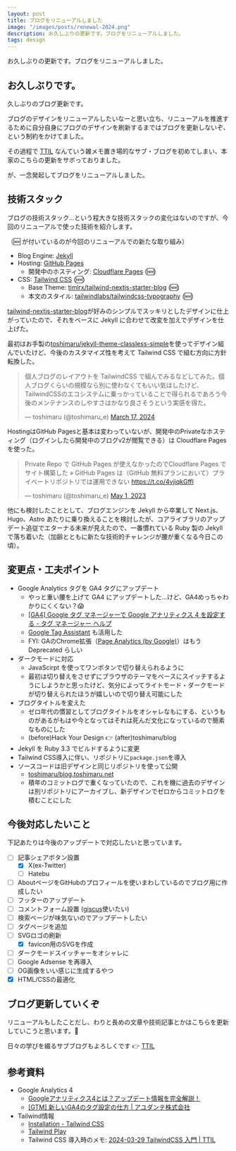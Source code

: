 ```yaml
---
layout: post
title: ブログをリニューアルしました
image: "/images/posts/renewal-2024.png"
description: お久しぶりの更新です。ブログをリニューアルしました。
tags: design
---
```


お久しぶりの更新です。ブログをリニューアルしました。

## お久しぶりです。

久しぶりのブログ更新です。

ブログのデザインをリニューアルしたいなーと思い立ち、リニューアルを推進するために自分自身にブログのデザインを刷新するまではブログを更新しないぞ、という制約をかけてました。

その過程で [TTIL](https://til.toshimaru.net/) なんていう雑メモ置き場的なサブ・ブログを初めてしまい、本家のこちらの更新をサボっておりました。

が、一念発起してブログをリニューアルしました。

## 技術スタック

ブログの技術スタック...という程大きな技術スタックの変化はないのですが、今回のリニューアルで使った技術を紹介します。

（🆕 が付いているのが今回のリニューアルでの新たな取り組み）

* Blog Engine: [Jekyll](https://jekyllrb.com/)
* Hosting: [GitHub Pages](https://pages.github.com/)
  * 開発中のホスティング: [Cloudflare Pages](https://pages.cloudflare.com/) (🆕)
* CSS: [Tailwind CSS](https://tailwindcss.com/) (🆕)
  * Base Theme: [timlrx/tailwind-nextjs-starter-blog](https://github.com/timlrx/tailwind-nextjs-starter-blog) (🆕)
  * 本文のスタイル: [tailwindlabs/tailwindcss-typography](https://github.com/tailwindlabs/tailwindcss-typography) (🆕)

[tailwind-nextjs-starter-blog](https://github.com/timlrx/tailwind-nextjs-starter-blog)が好みのシンプルでスッキリとしたデザインに仕上がっていたので、それをベースに Jekyll に合わせて改変を加えでデザインを仕上げた。

最初はお手製の[toshimaru/jekyll-theme-classless-simple](https://github.com/toshimaru/jekyll-theme-classless-simple)を使ってデザイン組んでいたけど、今後のカスタマイズ性を考えて Tailwind CSS で組む方向に方針転換した。

<blockquote class="twitter-tweet"><p lang="ja" dir="ltr">個人ブログのレイアウトを TailwindCSS で組んでみるなどしてみた。個人ブログくらいの規模なら別に使わなくてもいい気はしたけど、 TailwindCSSのエコシステムに乗っかっていることで得られるであろう今後のメンテナンスのしやすさはかなり良さそうという実感を得た。</p>&mdash; toshimaru (@toshimaru_e) <a href="https://twitter.com/toshimaru_e/status/1769237011154747452?ref_src=twsrc%5Etfw">March 17, 2024</a></blockquote> <script async src="https://platform.twitter.com/widgets.js" charset="utf-8"></script>

HostingはGitHub Pagesと基本は変わっていないが、開発中のPrivateなホスティング（ログインしたら開発中のブログv2が閲覧できる）は Cloudflare Pages を使った。

<blockquote class="twitter-tweet"><p lang="ja" dir="ltr">Private Repo で GitHub Pages が使えなかったのでCloudflare Pages でサイト構築した » GitHub Pages は（GitHub 無料プランにおいて）プライベートリポジトリでは運用できない <a href="https://t.co/4vjiqkGffl">https://t.co/4vjiqkGffl</a></p>&mdash; toshimaru (@toshimaru_e) <a href="https://twitter.com/toshimaru_e/status/1652841524881936385?ref_src=twsrc%5Etfw">May 1, 2023</a></blockquote>

他にも検討したこととして、ブログエンジンを Jekyll から卒業して Next.js、Hugo、Astro あたりに乗り換えることを検討したが、コアライブラリのアップデート追従でエターナる未来が見えたので、一番慣れている Ruby 製の Jekyll で落ち着いた（加齢とともに新たな技術的チャレンジが腰が重くなる今日この頃）。

## 変更点・工夫ポイント

* Google Analytics タグを GA4 タグにアップデート
  * やっと重い腰を上げて GA4 にアップデートした...けど、GA4めっちゃわかりにくくない？😱
  * [\[GA4\] Google タグ マネージャーで Google アナリティクス 4 を設定する - タグ マネージャー ヘルプ](https://support.google.com/tagmanager/answer/9442095?hl=ja)
  * [Google Tag Assistant](https://tagassistant.google.com/) も活用した
  * FYI: GAのChrome拡張（[Page Analytics (by Google)](https://chromewebstore.google.com/detail/page-analytics-by-google/fnbdnhhicmebfgdgglcdacdapkcihcoh)）はもう Deprecated らしい
* ダークモードに対応
  * JavaScirpt を使ってワンボタンで切り替えられるように
  * 最初は切り替えをさせずにブラウザのテーマをベースにスイッチするようにしようかと思ったけど、気分によってライトモード・ダークモードが切り替えられたほうが嬉しいので切り替え可能にした
* ブログタイトルを変えた
  * ゼロ年代の慣習としてブログタイトルをオシャレなもにする、というものがあるがもはや今となってはそれは死んだ文化になっているので簡素なものにした
  * (before)Hack Your Design 👉 (after)toshimaru/blog
* Jekyll を Ruby 3.3 でビルドするように変更
* Tailwind CSS導入に伴い、リポジトリに`package.json`を導入
* ソースコードは旧デザインと同じリポジトリを使って公開
  * [toshimaru/blog.toshimaru.net](https://github.com/toshimaru/blog.toshimaru.net)
  * 積年のコミットログで重くなっていたので、これを機に過去のデザインは別リポジトリにアーカイブし、新デザインでゼロからコミットログを積むことにした

## 今後対応したいこと

下記あたりは今後のアップデートで対応したいと思っています。

* [ ] 記事シェアボタン設置
  * [x] X(ex-Twitter)
  * [ ] Hatebu
* [ ] AboutページをGitHubのプロフィールを使いまわしているのでブログ用に作成したい
* [ ] フッターのアップデート
* [ ] コメントフォーム設置 ([giscus](https://giscus.app/)使いたい)
* [ ] 検索ページが味気ないのでアップデートしたい
* [ ] タグページを追加
* [ ] SVGロゴの刷新
  * [x] favicon用のSVGを作成
* [ ] ダークモードスイッチャーをオシャレに
* [ ] Google Adsense を再導入
* [ ] OG画像をいい感じに生成するやつ
* [x] HTML/CSSの最適化

## ブログ更新していくぞ

リニューアルもしたことだし、わりと長めの文章や技術記事とかはこちらを更新していこうと思います。💪

日々の学びを綴るサブブログもよろしくです 👉 [TTIL](https://til.toshimaru.net/)

## 参考資料

- Google Analytics 4
  - [Googleアナリティクス4とは？アップデート情報を完全解説！](https://digitalidentity.co.jp/blog/analytics/google-analytics/ga4.html)
  - [\[GTM\] 新しいGA4のタグ設定の仕方 \| アユダンテ株式会社](https://ayudante.jp/column/2023-10-19/17-00/)
- Tailwind情報
  - [Installation - Tailwind CSS](https://tailwindcss.com/docs/installation)
  - [Tailwind Play](https://play.tailwindcss.com/)
  - Tailwind CSS 導入時のメモ: [2024-03-29 TailwindCSS 入門 \| TTIL](https://til.toshimaru.net/2024-03-29)
